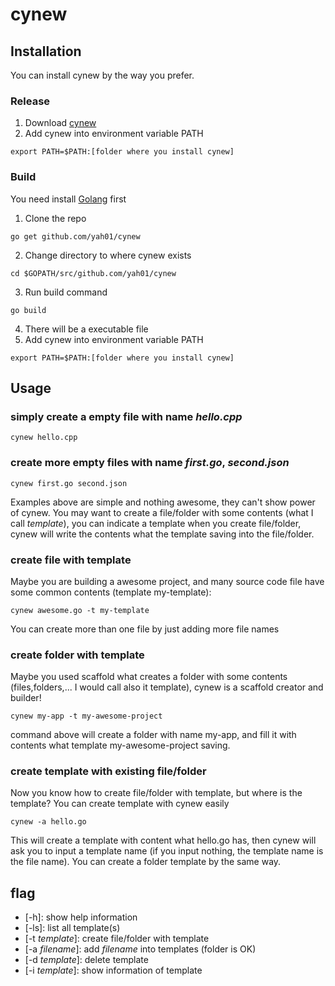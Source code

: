 # cynew

## Installation
You can install cynew by the way you prefer.

### Release
1. Download [cynew](https://github.com/yah01/cynew/releases)
2. Add cynew into environment variable PATH
```shell
export PATH=$PATH:[folder where you install cynew]
```

### Build
You need install [Golang](https://golang.org/) first
1. Clone the repo
```shell
go get github.com/yah01/cynew
```
2. Change directory to where cynew exists
```shell
cd $GOPATH/src/github.com/yah01/cynew
```
3. Run build command
```shell
go build
```
4. There will be a executable file
5. Add cynew into environment variable PATH
```shell
export PATH=$PATH:[folder where you install cynew]
```

## Usage

### simply create a empty file with name *hello.cpp*
```shell
cynew hello.cpp
```

### create more empty files with name *first.go*, *second.json*
```shell
cynew first.go second.json
```

Examples above are simple and nothing awesome, they can't show power of cynew. You may want to create a file/folder with some contents (what I call *template*), you can indicate a template when you create file/folder, cynew will write the contents what the template saving into the file/folder.

### create file with template
Maybe you are building a awesome project, and many source code file have some common contents (template my-template):
```shell
cynew awesome.go -t my-template
```
You can create more than one file by just adding more file names

### create folder with template
Maybe you used scaffold what creates a folder with some contents (files,folders,... I would call also it template), cynew is a scaffold creator and builder!
```
cynew my-app -t my-awesome-project
```
command above will create a folder with name my-app, and fill it with contents what template my-awesome-project saving.

### create template with existing file/folder
Now you know how to create file/folder with template, but where is the template? You can create template with cynew easily
```shell
cynew -a hello.go
```
This will create a template with content what hello.go has, then cynew will ask you to input a template name (if you input nothing, the template name is the file name). You can create a folder template by the same way.

## flag

- [-h]: show help information
- [-ls]: list all template(s)
- [-t *template*]: create file/folder with template
- [-a *filename*]: add *filename* into templates (folder is OK)
- [-d *template*]: delete template
- [-i *template*]: show information of template